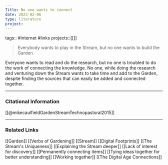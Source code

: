 ```yaml
---
Title: No one wants to connect
date: 2023-02-06
type: literature
project:
---
```

tags:: #internet #links
projects::[[]]


> Everybody wants to play in the Stream, but no one wants to build the Garden.

Everyone wants to read and do the research, but no one is troubled to do the work of connecting the knowledge. No one, while doing the research and venturing down the Stream wants to take time and add to the Garden, despite finding the sources that can easily be added and connected together.

---
### Citational Information

[[@mikecaulfieldGardenStreamTechnopastoral2015]]

---

### Related Links

[[Garden]]
[[Verbs of Gardening]]
[[Stream]]
[[Digital Footprints]]
[[The Stream's Uniqueness]]
[[Explaining the Stream deeper]]
[[Lack of interest for discovery]]
[[Permanently connecting items]]
[[Tying ideas together for better understanding]]
[[Working together]]
[[The Digital Age Connections]]